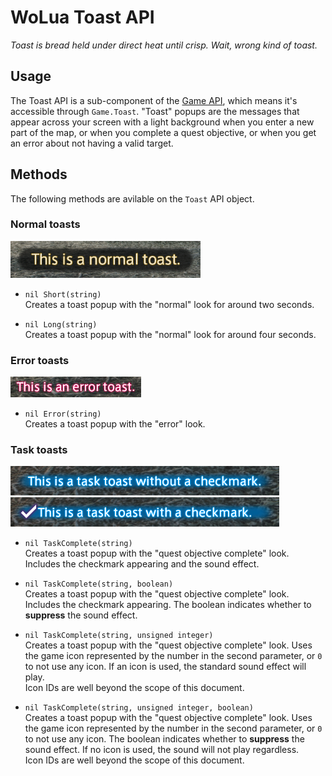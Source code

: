# WoLua Toast API
_Toast is bread held under direct heat until crisp. Wait, wrong kind of toast._

## Usage
The Toast API is a sub-component of the [Game API](game.md), which means it's accessible through `Game.Toast`. "Toast" popups are the messages that appear across your screen with a light background when you enter a new part of the map, or when you complete a quest objective, or when you get an error about not having a valid target.

## Methods
The following methods are avilable on the `Toast` API object.

### Normal toasts

![Example](images/toast-normal.png)

- `nil Short(string)`\
  Creates a toast popup with the "normal" look for around two seconds.

- `nil Long(string)`\
  Creates a toast popup with the "normal" look for around four seconds.

### Error toasts

![Example](images/toast-error.png)

- `nil Error(string)`\
  Creates a toast popup with the "error" look.

### Task toasts

![Example, no check](images/toast-task-plain.png)
![Example, with check](images/toast-task-check.png)

- `nil TaskComplete(string)`\
  Creates a toast popup with the "quest objective complete" look. Includes the checkmark appearing and the sound effect.

- `nil TaskComplete(string, boolean)`\
  Creates a toast popup with the "quest objective complete" look. Includes the checkmark appearing. The boolean indicates whether to **suppress** the sound effect.

- `nil TaskComplete(string, unsigned integer)`\
  Creates a toast popup with the "quest objective complete" look. Uses the game icon represented by the number in the second parameter, or `0` to not use any icon. If an icon is used, the standard sound effect will play.\
  Icon IDs are well beyond the scope of this document.

- `nil TaskComplete(string, unsigned integer, boolean)`\
  Creates a toast popup with the "quest objective complete" look. Uses the game icon represented by the number in the second parameter, or `0` to not use any icon. The boolean indicates whether to **suppress** the sound effect. If no icon is used, the sound will not play regardless.\
  Icon IDs are well beyond the scope of this document.
